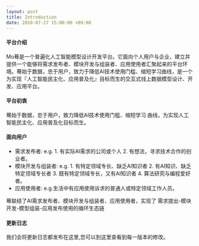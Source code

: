 ```yaml
---
layout: post
title: Introduction
date: 2018-07-27 15:00:00 +09:00
---
```


#### 平台介绍

Mo蓦是一个普遍化人工智能模型设计开发平台。它面向个人用户与企业，建立并提供一个能够将需求发布者、模块开发与组装者、应用使用者汇聚起来的平台环境。蓦始于数据，忠于用户，致力于降低AI技术使用门槛、缩短学习曲线，是一个为实现『人工智能民主化、应用普及化』目标而生的交互式线上数据模型设计、开发、应用平台。

#### 平台初衷

蓦始于数据，忠于用户，致力降低AI技术使用门槛、缩短学习
曲线，为实现人工智能民主化、应用普及化目标而生。

#### 面向用户

- 需求发布者: e.g. 1. 有实际AI需求的公司或个人 2. 有想法，寻求技术合作的创业者。
- 模块开发与组装者: e.g. 1. 有特定领域专长、缺乏AI知识者 2. 有AI知识、缺乏特定领域专长者 3. 既有特定领域专长，又有AI知识者 4. 算法研究与编程爱好者。
- 应用使用者: e.g.生活中有应用使用诉求的普通人或特定领域工作人员。

蓦联结了AI需求发布者、模块开发与组装者、应用使用者，实现了
需求提出-模块开发-模型组装-应用发布使用的循环生态链

#### 更新日志

我们会将更新日志都发布在这里,您可以到这里查看到每一版本的修改。
